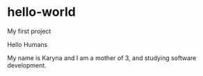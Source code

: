 # hello-world
My first project

Hello Humans 

My name is Karyna and I am a mother of 3, and studying software development. 

